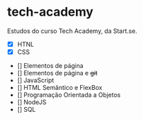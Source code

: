 # tech-academy
Estudos do curso Tech Academy, da Start.se.

- [x] HTNL
- [X] CSS
- [] Elementos de página
- [] Elementos de página e ~~git~~
- [] JavaScript
- [] HTML Semântico e FlexBox
- [] Programação Orientada a Objetos
- [] NodeJS
- [] SQL
